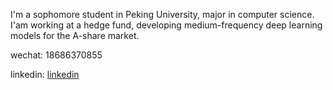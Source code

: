 I'm a sophomore student in Peking University, major in computer science. I'am working at a hedge fund, developing 
medium-frequency deep learning models for the A-share market.


wechat: 18686370855

linkedin: [linkedin](https://www.linkedin.com/in/jingbo-cheng-a661a3252/)

<!---
chengwym/chengwym is a ✨ special ✨ repository because its `README.md` (this file) appears on your GitHub profile.
You can click the Preview link to take a look at your changes.
--->
